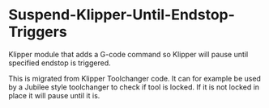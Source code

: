 # Suspend-Klipper-Until-Endstop-Triggers
Klipper module that adds a G-code command so Klipper will pause until specified endstop is triggered.

This is migrated from Klipper Toolchanger code.
It can for example be used by a Jubilee style toolchanger to check if tool is locked.
If it is not locked in place it will pause until it is.